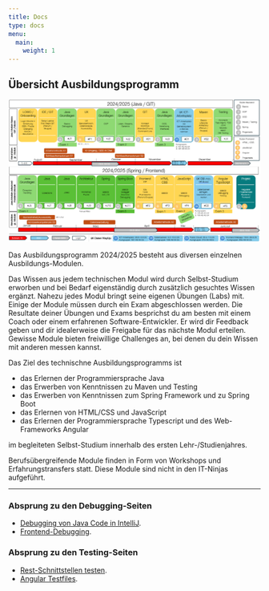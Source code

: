 ```yaml
---
title: Docs
type: docs
menu:
  main:
    weight: 1
---
```


## Übersicht Ausbildungsprogramm

[![Ausbildungsprogramm Übersicht](../docs/overview/ausbildungsprogramm_uebersicht.png)](../docs/overview/ausbildungsprogramm_uebersicht.png)

Das Ausbildungsprogramm 2024/2025 besteht aus diversen einzelnen Ausbildungs-Modulen.

Das Wissen aus jedem technischen Modul wird durch Selbst-Studium erworben und bei Bedarf eigenständig durch zusätzlich gesuchtes Wissen ergänzt.
Nahezu jedes Modul bringt seine eigenen Übungen (Labs) mit. Einige der Module müssen durch ein Exam abgeschlossen werden.
Die Resultate deiner Übungen und Exams besprichst du am besten mit einem Coach oder einem erfahrenen Software-Entwickler.
Er wird dir Feedback geben und dir idealerweise die Freigabe für das nächste Modul erteilen.
Gewisse Module bieten freiwillige Challenges an, bei denen du dein Wissen mit anderen messen kannst.

Das Ziel des technischne Ausbildungsprogramms ist

- das Erlernen der Programmiersprache Java
- das Erwerben von Kenntnissen zu Maven und Testing
- das Erwerben von Kenntnissen zum Spring Framework und zu Spring Boot
- das Erlernen von HTML/CSS und JavaScript
- das Erlernen der Programmiersprache Typescript und des Web-Frameworks Angular

im begleiteten Selbst-Studium innerhalb des ersten Lehr-/Studienjahres.

Berufsübergreifende Module finden in Form von Workshops und Erfahrungstransfers statt. Diese Module sind nicht in den IT-Ninjas aufgeführt.

---

### Absprung zu den Debugging-Seiten

- [Debugging von Java Code in IntelliJ](../../../../docs/java/debugging).
- [Frontend-Debugging](../../../../docs/web/javascript/24_debugging/).

### Absprung zu den Testing-Seiten

- [Rest-Schnittstellen testen](../../../../docs/java/java-rest-testing/).
- [Angular Testfiles](../../../../docs/web/angular/02_7_angular_unit_test/).
